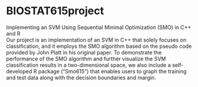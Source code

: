 # BIOSTAT615project
Implementing an SVM Using Sequential Minimal Optimization (SMO) in C++ and R<br />
Our project is an implementation of an SVM in C++ that solely focuses on classification, and it employs the SMO algorithm based on
the pseudo code provided by John Platt in his original paper. To demonstrate the performance of the SMO algorithm and further
visualize the SVM classification results in a two-dimensional space, we also include a self-developed R package (“Smo615”) that
enables users to graph the training and test data along with the decision boundaries and margin.
